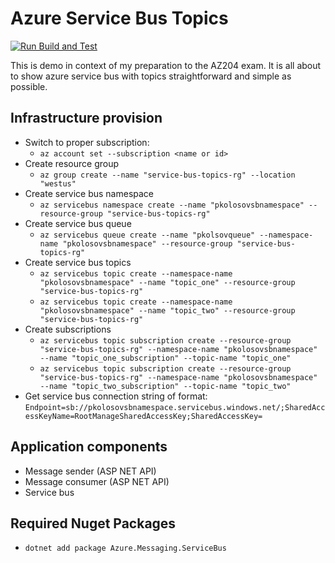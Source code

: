 # Azure Service Bus Topics

[![Run Build and Test](https://github.com/kolosovpetro/ServiceBusTopics.AZ204/actions/workflows/run-build-and-test-dotnet.yml/badge.svg)](https://github.com/kolosovpetro/ServiceBusTopics.AZ204/actions/workflows/run-build-and-test-dotnet.yml)

This is demo in context of my preparation to the AZ204 exam.
It is all about to show azure service bus with topics straightforward and simple as possible.

## Infrastructure provision

- Switch to proper subscription:
    - `az account set --subscription <name or id>`
- Create resource group
    - `az group create --name "service-bus-topics-rg" --location "westus"`
- Create service bus namespace
    - `az servicebus namespace create --name "pkolosovsbnamespace" --resource-group "service-bus-topics-rg"`
- Create service bus queue
    - `az servicebus queue create --name "pkolsovqueue" --namespace-name "pkolosovsbnamespace" --resource-group "service-bus-topics-rg"`
- Create service bus topics
    - `az servicebus topic create --namespace-name "pkolosovsbnamespace" --name "topic_one" --resource-group "service-bus-topics-rg"`
    - `az servicebus topic create --namespace-name "pkolosovsbnamespace" --name "topic_two" --resource-group "service-bus-topics-rg"`
- Create subscriptions
    - `az servicebus topic subscription create --resource-group "service-bus-topics-rg" --namespace-name "pkolosovsbnamespace" --name "topic_one_subscription" --topic-name "topic_one"`
    - `az servicebus topic subscription create --resource-group "service-bus-topics-rg" --namespace-name "pkolosovsbnamespace" --name "topic_two_subscription" --topic-name "topic_two"`
- Get service bus connection string of
  format: `Endpoint=sb://pkolosovsbnamespace.servicebus.windows.net/;SharedAccessKeyName=RootManageSharedAccessKey;SharedAccessKey=`

## Application components

- Message sender (ASP NET API)
- Message consumer (ASP NET API)
- Service bus

## Required Nuget Packages

- `dotnet add package Azure.Messaging.ServiceBus`


